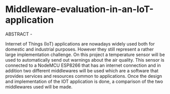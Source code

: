 # Middleware-evaluation-in-an-IoT-application

ABSTRACT - 

Internet of Things (IoT) applications are nowadays widely
used both for domestic and industrial purposes. However
they still represent a rather large implementation challenge.
On this project a temperature sensor will be used to automatically send out warnings about the air quality. This sensor
is connected to a NodeMCU ESP8266 that has an internet
connection and in addition two different middlewares will
be used which are a software that provides services and
resources common to applications.
Once the design and implementation of the IOT application
is done, a comparison of the two middlewares used will be
made.
